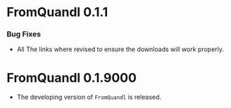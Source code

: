 # FromQuandl 0.1.1

### Bug Fixes

* All The links where revised to ensure the downloads will work properly. 

# FromQuandl 0.1.9000

* The developing version of `FromQuandl` is released.
